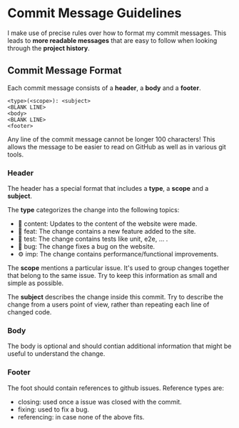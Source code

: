 # <a name="commit"></a> Commit Message Guidelines

I make use of precise rules over how to format my commit messages.  This leads to **more
readable messages** that are easy to follow when looking through the **project history**.

## Commit Message Format

Each commit message consists of a **header**, a **body** and a **footer**.

```
<type>(<scope>): <subject>
<BLANK LINE>
<body>
<BLANK LINE>
<footer>
```

Any line of the commit message cannot be longer 100 characters! This allows the message to be easier to read on GitHub as well as in various git tools.
### Header
The header has a special format that includes a **type**, a **scope** and a **subject**.

The **type** categorizes the change into the following topics:
* 📖  content: Updates to the content of the website were made.
* 🎸  feat: The change contains a new feature added to the site.
* 🧪  test: The change contains tests like unit, e2e, ... .
* 🐛  bug: The change fixes a bug on the website.
* ⚙️   imp: The change contains performance/functional improvements.

The **scope** mentions a particular issue. It's used to group changes together that belong to the same issue. Try to keep this information as small and simple as possible.

The **subject** describes the change inside this commit. Try to describe the change from a users point of view, rather than repeating each line of changed code.

### Body
The body is optional and should contian additional information that might be useful to understand the change.

### Footer
The foot should contain references to github issues. Reference types are:
* closing: used once a issue was closed with the commit.
* fixing: used to fix a bug.
* referencing: in case none of the above fits.
